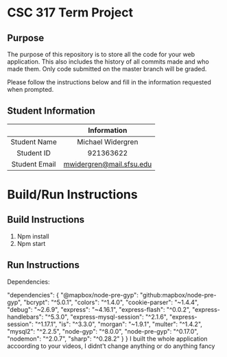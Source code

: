 # CSC 317 Term Project

## Purpose

The purpose of this repository is to store all the code for your web application. This also includes the history of all commits made and who made them. Only code submitted on the master branch will be graded.

Please follow the instructions below and fill in the information requested when prompted.

## Student Information

|               | Information   |
|:-------------:|:-------------:|
| Student Name  | Michael Widergren    |
| Student ID    | 921363622     |
| Student Email | mwidergren@mail.sfsu.edu   |



# Build/Run Instructions

## Build Instructions
1. Npm install
2. Npm start


## Run Instructions
Dependencies:

  "dependencies": {
    "@mapbox/node-pre-gyp": "github:mapbox/node-pre-gyp",
    "bcrypt": "^5.0.1",
    "colors": "^1.4.0",
    "cookie-parser": "~1.4.4",
    "debug": "~2.6.9",
    "express": "~4.16.1",
    "express-flash": "^0.0.2",
    "express-handlebars": "^5.3.0",
    "express-mysql-session": "^2.1.6",
    "express-session": "^1.17.1",
    "is": "^3.3.0",
    "morgan": "~1.9.1",
    "multer": "^1.4.2",
    "mysql2": "^2.2.5",
    "node-gyp": "^8.0.0",
    "node-pre-gyp": "^0.17.0",
    "nodemon": "^2.0.7",
    "sharp": "^0.28.2"
  }
}
I built the whole application accoording to your videos, I didnt't change anything or do anything fancy